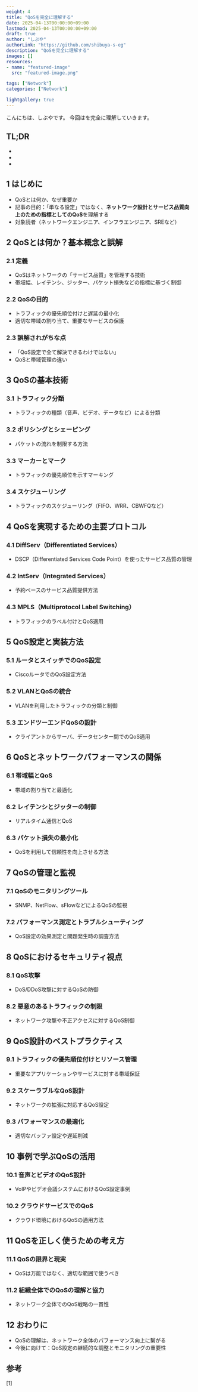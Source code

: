 ```yaml
---
weight: 4
title: "QoSを完全に理解する"
date: 2025-04-13T00:00:00+09:00
lastmod: 2025-04-13T00:00:00+09:00
draft: true
author: "しぶや"
authorLink: "https://github.com/shibuya-s-eg"
description: "QoSを完全に理解する"
images: []
resources:
- name: "featured-image"
  src: "featured-image.png"

tags: ["Network"]
categories: ["Network"]

lightgallery: true
---
```


<!--
Todo:
- TLDR

-->


こんにちは、しぶやです。
今回はを完全に理解していきます。


## TL;DR

*
*
*

## 1 はじめに
- QoSとは何か、なぜ重要か
- 記事の目的：「単なる設定」ではなく、**ネットワーク設計とサービス品質向上のための指標としてのQoS**を理解する
- 対象読者（ネットワークエンジニア、インフラエンジニア、SREなど）

## 2 QoSとは何か？基本概念と誤解
### 2.1 定義
- QoSはネットワークの「サービス品質」を管理する技術
- 帯域幅、レイテンシ、ジッター、パケット損失などの指標に基づく制御
### 2.2 QoSの目的
- トラフィックの優先順位付けと遅延の最小化
- 適切な帯域の割り当て、重要なサービスの保護
### 2.3 誤解されがちな点
- 「QoS設定で全て解決できるわけではない」
- QoSと帯域管理の違い

## 3 QoSの基本技術
### 3.1 トラフィック分類
- トラフィックの種類（音声、ビデオ、データなど）による分類
### 3.2 ポリシングとシェーピング
- パケットの流れを制限する方法
### 3.3 マーカーとマーク
- トラフィックの優先順位を示すマーキング
### 3.4 スケジューリング
- トラフィックのスケジューリング（FIFO、WRR、CBWFQなど）

## 4 QoSを実現するための主要プロトコル
### 4.1 DiffServ（Differentiated Services）
- DSCP（Differentiated Services Code Point）を使ったサービス品質の管理
### 4.2 IntServ（Integrated Services）
- 予約ベースのサービス品質提供方法
### 4.3 MPLS（Multiprotocol Label Switching）
- トラフィックのラベル付けとQoS適用

## 5 QoS設定と実装方法
### 5.1 ルータとスイッチでのQoS設定
- CiscoルータでのQoS設定方法
### 5.2 VLANとQoSの統合
- VLANを利用したトラフィックの分類と制御
### 5.3 エンドツーエンドQoSの設計
- クライアントからサーバ、データセンター間でのQoS適用

## 6 QoSとネットワークパフォーマンスの関係
### 6.1 帯域幅とQoS
- 帯域の割り当てと最適化
### 6.2 レイテンシとジッターの制御
- リアルタイム通信とQoS
### 6.3 パケット損失の最小化
- QoSを利用して信頼性を向上させる方法

## 7 QoSの管理と監視
### 7.1 QoSのモニタリングツール
- SNMP、NetFlow、sFlowなどによるQoSの監視
### 7.2 パフォーマンス測定とトラブルシューティング
- QoS設定の効果測定と問題発生時の調査方法

## 8 QoSにおけるセキュリティ視点
### 8.1 QoS攻撃
- DoS/DDoS攻撃に対するQoSの防御
### 8.2 悪意のあるトラフィックの制限
- ネットワーク攻撃や不正アクセスに対するQoS制御

## 9 QoS設計のベストプラクティス
### 9.1 トラフィックの優先順位付けとリソース管理
- 重要なアプリケーションやサービスに対する帯域保証
### 9.2 スケーラブルなQoS設計
- ネットワークの拡張に対応するQoS設定
### 9.3 パフォーマンスの最適化
- 適切なバッファ設定や遅延削減

## 10 事例で学ぶQoSの活用
### 10.1 音声とビデオのQoS設計
- VoIPやビデオ会議システムにおけるQoS設定事例
### 10.2 クラウドサービスでのQoS
- クラウド環境におけるQoSの適用方法

## 11 QoSを正しく使うための考え方
### 11.1 QoSの限界と現実
- QoSは万能ではなく、適切な範囲で使うべき
### 11.2 組織全体でのQoSの理解と協力
- ネットワーク全体でのQoS戦略の一貫性

## 12 おわりに
- QoSの理解は、ネットワーク全体のパフォーマンス向上に繋がる
- 今後に向けて：QoS設定の継続的な調整とモニタリングの重要性


## 参考

[1] []()
